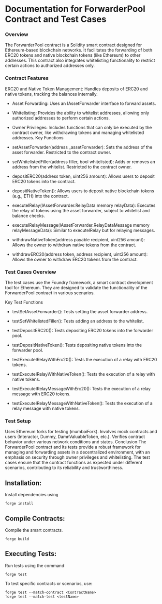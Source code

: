# Documentation for ForwarderPool Contract and Test Cases
### Overview
The ForwarderPool contract is a Solidity smart contract designed for Ethereum-based blockchain networks. It facilitates the forwarding of both ERC20 tokens and native blockchain tokens (like Ethereum) to other addresses. This contract also integrates whitelisting functionality to restrict certain actions to authorized addresses only.

### Contract Features
ERC20 and Native Token Management: Handles deposits of ERC20 and native tokens, tracking the balances internally.
- Asset Forwarding: Uses an IAssetForwarder interface to forward assets.
- Whitelisting: Provides the ability to whitelist addresses, allowing only authorized addresses to perform certain actions.
- Owner Privileges: Includes functions that can only be executed by the contract owner, like withdrawing tokens and managing whitelisted addresses.
Key Functions
- setAssetForwarder(address _assetForwarder): Sets the address of the asset forwarder. Restricted to the contract owner.

- setWhitelistedFiller(address filler, bool whitelisted): Adds or removes an address from the whitelist. Restricted to the contract owner.

- depositERC20(address token, uint256 amount): Allows users to deposit ERC20 tokens into the contract.

- depositNativeToken(): Allows users to deposit native blockchain tokens (e.g., ETH) into the contract.

- executeIRelay(IAssetForwarder.RelayData memory relayData): Executes the relay of tokens using the asset forwarder, subject to whitelist and balance checks.

- executeIRelayMessage(IAssetForwarder.RelayDataMessage memory relayMessageData): Similar to executeIRelay but for relaying messages.

- withdrawNativeToken(address payable recipient, uint256 amount): Allows the owner to withdraw native tokens from the contract.

- withdrawERC20(address token, address recipient, uint256 amount): Allows the owner to withdraw ERC20 tokens from the contract.

### Test Cases Overview
The test cases use the Foundry framework, a smart contract development tool for Ethereum. They are designed to validate the functionality of the ForwarderPool contract in various scenarios.

Key Test Functions
- testSetAssetForwarder(): Tests setting the asset forwarder address.

- testSetWhitelistedFiller(): Tests adding an address to the whitelist.

- testDepositERC20(): Tests depositing ERC20 tokens into the forwarder pool.

- testDepositNativeToken(): Tests depositing native tokens into the forwarder pool.

- testExecuteIRelayWithErc20(): Tests the execution of a relay with ERC20 tokens.

- testExecuteIRelayWithNativeToken(): Tests the execution of a relay with native tokens.

- testExecuteIRelayMessageWithErc20(): Tests the execution of a relay message with ERC20 tokens.

- testExecuteIRelayMessageWithNativeToken(): Tests the execution of a relay message with native tokens.

### Test Setup
Uses Ethereum forks for testing (mumbaiFork).
Involves mock contracts and users (Interactor, Dummy, DamnValuableToken, etc.).
Verifies contract behavior under various network conditions and states.
Conclusion
The ForwarderPool contract and its tests provide a robust framework for managing and forwarding assets in a decentralized environment, with an emphasis on security through owner privileges and whitelisting. The test cases ensure that the contract functions as expected under different scenarios, contributing to its reliability and trustworthiness.

## Installation:

Install dependencies using 
```
forge install
```

## Compile Contracts:

Compile the smart contracts.
```
forge build
```
## Executing Tests:

Run tests using the command 
```
forge test
```
To test specific contracts or scenarios, use: 
```
forge test --match-contract <ContractName>
forge test --match-test <testName>
```